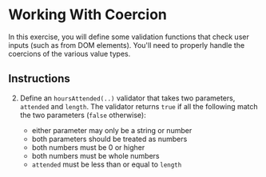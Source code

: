 # Working With Coercion

In this exercise, you will define some validation functions that check user inputs (such as from DOM elements). You'll need to properly handle the coercions of the various value types.

## Instructions

2. Define an `hoursAttended(..)` validator that takes two parameters, `attended` and `length`. The validator returns `true` if all the following match the two parameters (`false` otherwise):

	- either parameter may only be a string or number
	- both parameters should be treated as numbers
	- both numbers must be 0 or higher
	- both numbers must be whole numbers
	- `attended` must be less than or equal to `length`